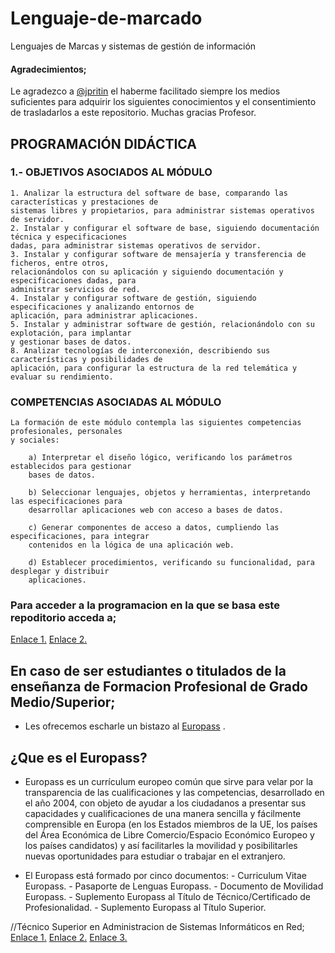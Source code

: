 # Lenguaje-de-marcado
Lenguajes de Marcas y sistemas de gestión de información

#### Agradecimientos;
Le agradezco a [@jpritin](https://github.com/jpritin) el haberme facilitado siempre los medios suficientes para adquirir los siguientes 
conocimientos y el consentimiento de trasladarlos a este repositorio. Muchas gracias Profesor.

## PROGRAMACIÓN DIDÁCTICA
###	1.- OBJETIVOS ASOCIADOS AL MÓDULO
	1. Analizar la estructura del software de base, comparando las características y prestaciones de 
	sistemas libres y propietarios, para administrar sistemas operativos de servidor.
	2. Instalar y configurar el software de base, siguiendo documentación técnica y especificaciones 
	dadas, para administrar sistemas operativos de servidor.
	3. Instalar y configurar software de mensajería y transferencia de ficheros, entre otros, 
	relacionándolos con su aplicación y siguiendo documentación y especificaciones dadas, para 
	administrar servicios de red.
	4. Instalar y configurar software de gestión, siguiendo especificaciones y analizando entornos de 
	aplicación, para administrar aplicaciones.
	5. Instalar y administrar software de gestión, relacionándolo con su explotación, para implantar 
	y gestionar bases de datos.
	8. Analizar tecnologías de interconexión, describiendo sus características y posibilidades de 
	aplicación, para configurar la estructura de la red telemática y evaluar su rendimiento.
		
###	COMPETENCIAS ASOCIADAS AL MÓDULO
	La formación de este módulo contempla las siguientes competencias profesionales, personales 
	y sociales:
	
		a) Interpretar el diseño lógico, verificando los parámetros establecidos para gestionar 
		bases de datos.
		
		b) Seleccionar lenguajes, objetos y herramientas, interpretando las especificaciones para 
		desarrollar aplicaciones web con acceso a bases de datos.
		
		c) Generar componentes de acceso a datos, cumpliendo las especificaciones, para integrar 
		contenidos en la lógica de una aplicación web.
		
		d) Establecer procedimientos, verificando su funcionalidad, para desplegar y distribuir 
		aplicaciones.

### Para acceder a la programacion en la que se basa este repoditorio acceda a; 
[Enlace 1.](https://docs.google.com/document/d/1h0xjxYv3oA2GFKh70XjMDTBGZnDojdHan9w5UsdASt8/edit)
[Enlace 2.](https://github.com/usaurioRAWR/Lenguaje-de-marcado/blob/main/Additional%20documentation/1ASIR%20LM2019-2020.docx)

## En caso de ser estudiantes o titulados de la enseñanza de Formacion Profesional de Grado Medio/Superior;
- Les ofrecemos escharle un bistazo al [Europass](https://europa.eu/europass/es) .

## ¿Que es el Europass?
- Europass es un currículum europeo común que sirve para velar por la transparencia de las cualificaciones y las competencias, desarrollado en el año 2004, con objeto de ayudar a los ciudadanos a presentar sus capacidades y cualificaciones de una manera sencilla y fácilmente comprensible en Europa (en los Estados miembros de la UE, los países del Área Económica de Libre Comercio/Espacio Económico Europeo y los países candidatos) y así facilitarles la movilidad y posibilitarles nuevas oportunidades para estudiar o trabajar en el extranjero.

- El Europass está formado por cinco documentos:
		- Curriculum Vitae Europass.
		- Pasaporte de Lenguas Europass.
		- Documento de Movilidad Europass.
		- Suplemento Europass al Título de Técnico/Certificado de Profesionalidad.
		- Suplemento Europass al Título Superior.

//Técnico Superior en Administracion de Sistemas Informáticos en Red;
	[Enlace 1.](https://www.todofp.es/dam/jcr:525bf081-bd23-482f-bd89-1151f2498373/n-tsadministracionsistemasinformaticosreden-pdf.pdf)
	[Enlace 2.](https://drive.google.com/file/d/1Kjhx-5qDu4lfSvgKJqZBOv7gUpQp7Ccz/view?usp=sharing)
	[Enlace 3.](https://github.com/usaurioRAWR/Lenguaje-de-marcado/blob/main/Additional%20documentation/n-tsadministracionsistemasinformaticosreden-pdf.pdf)


	

